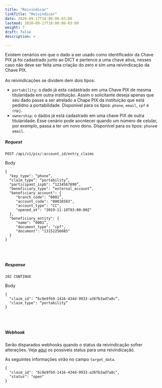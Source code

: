 ```yaml
---
title: "Reivindicar"
linkTitle: "Reivindicar"
date: 2020-09-17T18:00:00-03:00
lastmod: 2020-09-17T18:00:00-03:00
weight: 7
draft: false
description: >

---
```

Existem cenários em que o dado a ser usado como identificador da Chave PIX já foi cadastrado junto ao DICT e pertence a uma chave ativa, nesses caso não deve ser feita uma criação do zero e sim uma reivindicação da Chave PIX. 
<br><br>
As reivindicações se dividem dem dois tipos:
- `portability`: o dado já esta cadastrado em uma Chave PIX de mesma titularidade em outra instituição. Assim o solicitante deseja apenas que seu dado passe a ser atrelado a Chape PIX da instituição que está pedidno a portabilidade. 
Disponível para os tipos: `phone`, `email`, `cpf` e `cnpj`.
- `ownership`: o dados já está cadastrado em uma chave PIX de outra titularidade. Esse cenário pode aocntecer quando um número de celular, por exemplo, passa a ter um novo dono. 
Disponível para os tipos: `phone`e `email`.


##### **Request**

```http request
POST /api/v1/pix/:account_id/entry_claims
```
Body
```text
{
  "key_type": “phone”, 
  “claim_type”: “portability”,
  "participant_ispb": “1234567890”,
  "beneficiary_type": “external_account”,
  "beneficiary_account": {
     "branch_code": “0001”,
     "account_code": "00016583",
     "account_type": "CC",
     "opened_at": "2019-11-18T03:00:00Z"
  },
  "beneficiary_entity": {
     "name": “0001”,
     "document_type": "cpf",
     "document": "13152256685"
  }
}
```
<br> <br> 

##### **Response**

```http request
202 CONTINUE
```
Body
```text
{
  "claim_id": “6c8e9fb9-1416-434d-9933-a36fb3ad7a8c”,
  "claim_type": “portability”
}
```
<br> <br> 


##### **Webhook**

Serão disparados webhooks quando o status da reivindicação sofrer alterações. Veja [aqui](https://stone-co.github.io/docs/pix/chaves-pix/status/#status-da-reivindica%C3%A7%C3%A3o) os possíveis status para uma reivindicação. 

As seguintes informações virão no campo `target_data`.

```text
{
  "claim_id": "6c8e9fb9-1416-434d-9933-a36fb3ad7a8c",
  "status": "open"
}
```
<br> <br> 
